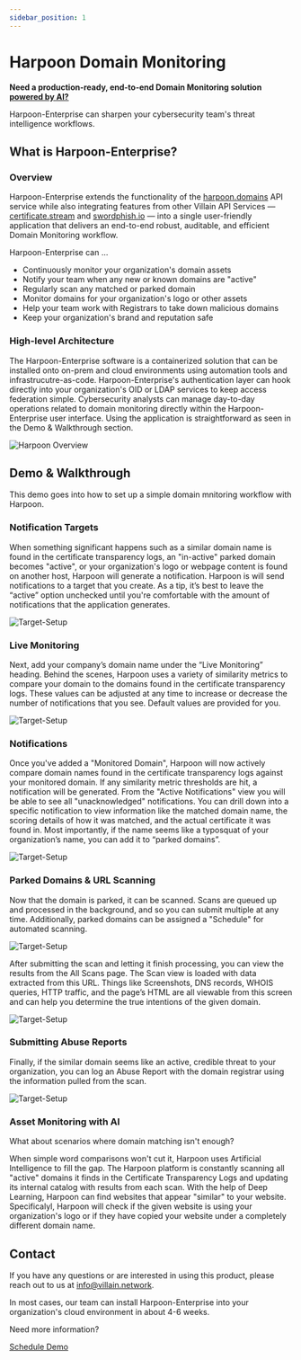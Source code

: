 ```yaml
---
sidebar_position: 1
---
```


# Harpoon Domain Monitoring

<b>Need a production-ready, end-to-end Domain Monitoring solution <a href="#asset-monitoring-with-ai">powered by AI?</a></b>

Harpoon-Enterprise can sharpen your cybersecurity team's threat intelligence workflows.

## What is Harpoon-Enterprise?

### Overview

Harpoon-Enterprise extends the functionality of the [harpoon.domains](/docs/introduction-2) API service while also integrating features from other Villain API Services — [certificate.stream](/docs/introduction-1) and [swordphish.io](/docs/introduction-3) — into a single user-friendly application that delivers an end-to-end robust, auditable, and efficient Domain Monitoring workflow.

Harpoon-Enterprise can ...

- Continuously monitor your organization's domain assets
- Notify your team when any new or known domains are "active"
- Regularly scan any matched or parked domain 
- Monitor domains for your organization's logo or other assets
- Help your team work with Registrars to take down malicious domains
- Keep your organization's brand and reputation safe

### High-level Architecture

The Harpoon-Enterprise software is a containerized solution that can be installed onto on-prem and cloud environments using automation tools and infrastrucutre-as-code. Harpoon-Enterprise's authentication layer can hook directly into your organization's OID or LDAP services to keep access federation simple. Cybersecurity analysts can manage day-to-day operations related to domain monitoring directly within the Harpoon-Enterprise user interface. Using the application is straightforward as seen in the Demo & Walkthrough section.

![Harpoon Overview](./harpoon-enterprise.png)

## Demo & Walkthrough

This demo goes into how to set up a simple domain mnitoring workflow with Harpoon. 

### Notification Targets

When something significant happens such as a similar domain name is found in the certificate transparency logs, an "in-active" parked domain becomes "active", or your organization's logo or webpage content is found on another host, Harpoon will generate a notification. Harpoon is will send notifications to a target that you create. As a tip, it’s best to leave the “active” option unchecked until you're comfortable with the amount of notifications that the application generates. 

![Target-Setup](./00-notification-target.gif)

### Live Monitoring

Next, add your company’s domain name under the “Live Monitoring” heading. Behind the scenes, Harpoon uses a variety of similarity metrics to compare your domain to the domains found in the certificate transparency logs. These values can be adjusted at any time to increase or decrease the number of notifications that you see. Default values are provided for you.


![Target-Setup](./01-live-monitoring.gif)

### Notifications

Once you've added a "Monitored Domain", Harpoon will now actively compare domain names found in the certificate transparency logs against your monitored domain. If any similarity metric thresholds are hit, a notification will be generated. From the "Active Notifications" view you will be able to see all "unacknowledged" notifications. You can drill down into a specific notification to view information like the matched domain name, the scoring details of how it was matched, and the actual certificate it was found in. Most importantly, if the name seems like a typosquat of your organization’s name, you can add it to “parked domains”. 


![Target-Setup](./02-notification.gif)

### Parked Domains & URL Scanning

Now that the domain is parked, it can be scanned. Scans are queued up and processed in the background, and so you can submit multiple at any time. Additionally, parked domains can be assigned a "Schedule" for automated scanning. 

![Target-Setup](./03-scan-submit.gif)

After submitting the scan and letting it finish processing, you can view the results from the All Scans page. The Scan view is loaded with data extracted from this URL. Things like Screenshots, DNS records, WHOIS queries, HTTP traffic, and the page’s HTML are all viewable from this screen and can help you determine the true intentions of the given domain.

![Target-Setup](./04-scan-overview.gif)

### Submitting Abuse Reports

Finally, if the similar domain seems like an active, credible threat to your organization, you can log an Abuse Report with the domain registrar using the information pulled from the scan. 

![Target-Setup](./05-abuse-report.gif)

### Asset Monitoring with AI

What about scenarios where domain matching isn't enough? 

When simple word comparisons won't cut it, Harpoon uses Artificial Intelligence to fill the gap. The Harpoon platform is constantly scanning all "active" domains it finds in the Certificate Transparency Logs and updating its internal catalog with results from each scan.
With the help of Deep Learning, Harpoon can find websites that appear "similar" to your website. Specificalyl, Harpoon will check if the given website is using your organization's logo or if they have copied your website under a completely different domain name. 

## Contact

If you have any questions or are interested in using this product, please reach out to us at info@villain.network.

In most cases, our team can install Harpoon-Enterprise into your organization's cloud environment in about 4-6 weeks.

Need more information?

<a className="button button--primary button--lg" href="/">Schedule Demo</a>

